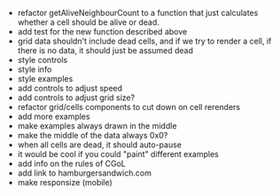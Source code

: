 - refactor getAliveNeighbourCount to a function that just calculates whether a cell should be alive or dead.
- add test for the new function described above
- grid data shouldn't include dead cells, and if we try to render a cell, if there is no data, it should just be assumed dead
- style controls
- style info
- style examples
- add controls to adjust speed
- add controls to adjust grid size?
- refactor grid/cells components to cut down on cell rerenders
- add more examples
- make examples always drawn in the middle
- make the middle of the data always 0x0?
- when all cells are dead, it should auto-pause
- it would be cool if you could "paint" different examples
- add info on the rules of CGoL
- add link to hamburgersandwich.com
- make responsize (mobile)
